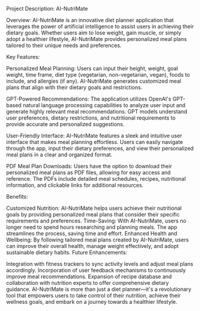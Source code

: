 Project Description: AI-NutriMate

Overview:
AI-NutriMate is an innovative diet planner application that leverages the power of artificial intelligence to assist users in achieving their dietary goals. Whether users aim to lose weight, gain muscle, or simply adopt a healthier lifestyle, AI-NutriMate provides personalized meal plans tailored to their unique needs and preferences.

Key Features:

Personalized Meal Planning: Users can input their height, weight, goal weight, time frame, diet type (vegetarian, non-vegetarian, vegan), foods to include, and allergies (if any). AI-NutriMate generates customized meal plans that align with their dietary goals and restrictions.

GPT-Powered Recommendations: The application utilizes OpenAI's GPT-based natural language processing capabilities to analyze user input and generate highly relevant meal recommendations. GPT models understand user preferences, dietary restrictions, and nutritional requirements to provide accurate and personalized suggestions.

User-Friendly Interface: AI-NutriMate features a sleek and intuitive user interface that makes meal planning effortless. Users can easily navigate through the app, input their dietary preferences, and view their personalized meal plans in a clear and organized format.

PDF Meal Plan Downloads: Users have the option to download their personalized meal plans as PDF files, allowing for easy access and reference. The PDFs include detailed meal schedules, recipes, nutritional information, and clickable links for additional resources.

Benefits:

Customized Nutrition: AI-NutriMate helps users achieve their nutritional goals by providing personalized meal plans that consider their specific requirements and preferences.
Time-Saving: With AI-NutriMate, users no longer need to spend hours researching and planning meals. The app streamlines the process, saving time and effort.
Enhanced Health and Wellbeing: By following tailored meal plans created by AI-NutriMate, users can improve their overall health, manage weight effectively, and adopt sustainable dietary habits.
Future Enhancements:

Integration with fitness trackers to sync activity levels and adjust meal plans accordingly.
Incorporation of user feedback mechanisms to continuously improve meal recommendations.
Expansion of recipe database and collaboration with nutrition experts to offer comprehensive dietary guidance.
AI-NutriMate is more than just a diet planner—it's a revolutionary tool that empowers users to take control of their nutrition, achieve their wellness goals, and embark on a journey towards a healthier lifestyle.
